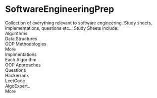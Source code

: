 # SoftwareEngineeringPrep
Collection of everything relevant to software engineering. Study sheets, implementations, questions etc...
Study Sheets include:  
  Algorithms  
  Data Structures  
  OOP Methodologies  
  More  
Implmentations  
  Each Algorithm  
  OOP Approaches  
Questions  
  Hackerrank  
  LeetCode  
  AlgoExpert..  
  More  
